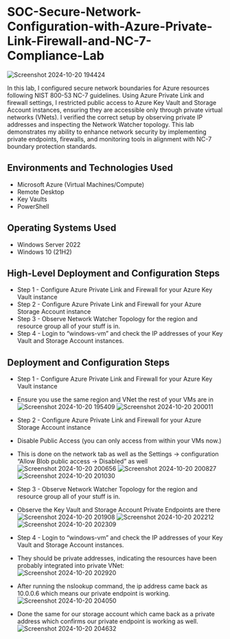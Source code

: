 # SOC-Secure-Network-Configuration-with-Azure-Private-Link-Firewall-and-NC-7-Compliance-Lab
<p align="center">

![Screenshot 2024-10-20 194424](https://github.com/user-attachments/assets/1eba913a-92dc-4e3b-a0ec-9fa711b708f5)

</p>

In this lab, I configured secure network boundaries for Azure resources following NIST 800-53 NC-7 guidelines. Using Azure Private Link and firewall settings, I restricted public access to Azure Key Vault and Storage Account instances, ensuring they are accessible only through private virtual networks (VNets). I verified the correct setup by observing private IP addresses and inspecting the Network Watcher topology. This lab demonstrates my ability to enhance network security by implementing private endpoints, firewalls, and monitoring tools in alignment with NC-7 boundary protection standards.




<h2>Environments and Technologies Used</h2>

- Microsoft Azure (Virtual Machines/Compute)
- Remote Desktop
- Key Vaults
- PowerShell

<h2>Operating Systems Used </h2>

- Windows Server 2022
- Windows 10 (21H2)

<h2>High-Level Deployment and Configuration Steps</h2>

- Step 1 - Configure Azure Private Link and Firewall for your Azure Key Vault instance
- Step 2 - Configure Azure Private Link and Firewall for your Azure Storage Account instance
- Step 3 - Observe Network Watcher Topology for the region and resource group all of your stuff is in.
- Step 4 - Login to “windows-vm” and check the IP addresses of your Key Vault and Storage Account instances.

<h2>Deployment and Configuration Steps</h2>

-  Step 1 - Configure Azure Private Link and Firewall for your Azure Key Vault instance
- Ensure you use the same region and VNet the rest of your VMs are in
   ![Screenshot 2024-10-20 195409](https://github.com/user-attachments/assets/cdd5db33-a42f-46d9-b11a-918b93c94b4e)
   ![Screenshot 2024-10-20 200011](https://github.com/user-attachments/assets/0bfa07c9-72dd-4e5a-a687-b1f8026bf72d)
	
- Step 2 - Configure Azure Private Link and Firewall for your Azure Storage Account instance
- Disable Public Access (you can only access from within your VMs now.)
- This is done on the network tab as well as the Settings -> configuration “Allow Blob public access → Disabled” as well
  ![Screenshot 2024-10-20 200656](https://github.com/user-attachments/assets/39f26c1b-9028-442d-917c-b611407eb4e0)
  ![Screenshot 2024-10-20 200827](https://github.com/user-attachments/assets/8bbaaaa5-0e84-42ca-917c-293fc3ee7fdc)
  ![Screenshot 2024-10-20 201030](https://github.com/user-attachments/assets/f89c2e74-3896-48b9-83b5-aee8223283f8)


- Step 3 - Observe Network Watcher Topology for the region and resource group all of your stuff is in.
- Observe the Key Vault and Storage Account Private Endpoints are there
  ![Screenshot 2024-10-20 201908](https://github.com/user-attachments/assets/0f5ef743-ac24-4d6b-a0ed-37c9fc689279)
  ![Screenshot 2024-10-20 202212](https://github.com/user-attachments/assets/4cb136e6-1c7e-4ddc-baf4-e398ad23332f)
  ![Screenshot 2024-10-20 202309](https://github.com/user-attachments/assets/d36d4d7a-cfb6-4eb0-8f75-a5a79b4692d9)

- Step 4 - Login to “windows-vm” and check the IP addresses of your Key Vault and Storage Account instances.
- They should be private addresses, indicating the resources have been probably integrated into private VNet:
  ![Screenshot 2024-10-20 202920](https://github.com/user-attachments/assets/2e92c38b-daa7-4c12-a58f-0e4f128722d7)

- After running the nslookup command, the ip address came back as 10.0.0.6 which means our private endpoint is working.
  ![Screenshot 2024-10-20 204050](https://github.com/user-attachments/assets/8effcfa4-6013-402e-ad7c-5a46c3c73e00)

- Done the same for our storage account which came back as a private address which confirms our private endpoint is working as well.
  ![Screenshot 2024-10-20 204632](https://github.com/user-attachments/assets/de11c36f-2719-4759-8841-928fb03bf8cf)









